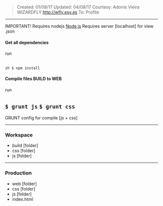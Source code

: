 > Created: 01/08/17
> Updated: 04/08/17
> Courtesy:
> 	Adonis Vieira
>   WIZARDFLY
>   http://wfly.esy.es
> To:
>   Profite

---

IMPORTANT!
Requires nodejs [Node.js](https://nodejs.org/en/) 
Requires server [localhost] for view .json

#### Get all dependencies
###### run
`sh
$ npm install
`
#### Compile files BUILD to WEB
###### run
`
$ grunt js
`
`
$ grunt css
`
---

GRUNT config for compile [js + css]

---

### Workspace
* build [folder]
* css [folder]
* js [folder]

---

### Production
* web [folder]
* css [folder]
* js [folder]
* index.html

